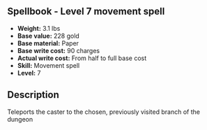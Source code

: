 ## Spellbook - Level 7 movement spell
- **Weight:** 3.1 lbs
- **Base value:** 228 gold
- **Base material:** Paper
- **Base write cost:** 90 charges
- **Actual write cost:** From half to full base cost
- **Skill:** Movement spell
- **Level:** 7
## Description
Teleports the caster to the chosen, previously visited branch of the dungeon
